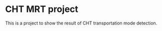CHT MRT project
===============

This is a project to show the result of CHT transportation mode detection.
